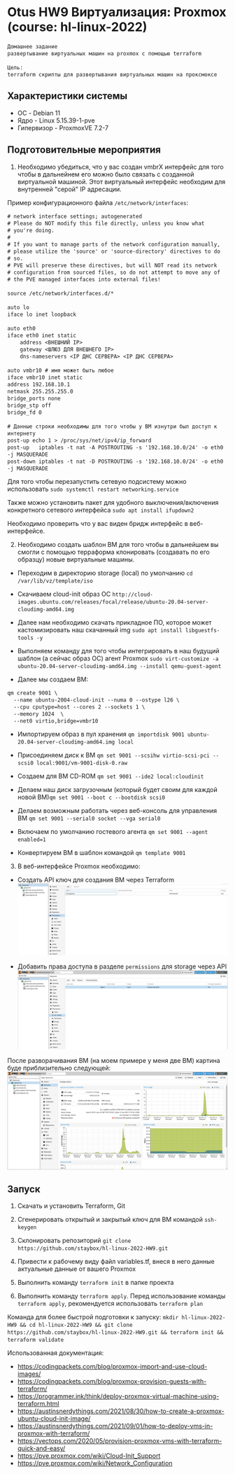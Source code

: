 # Otus HW9 Виртуализация: Proxmox (course: hl-linux-2022)

```
Домашнее задание
развертывание виртуальных машин на proxmox с помощью terraform

Цель:
terraform скрипты для развертывания виртуальных машин на проксмоксе
```

## Характеристики системы

- ОС - Debian 11
- Ядро - Linux 5.15.39-1-pve
- Гипервизор - ProxmoxVE 7.2-7

## Подготовительные мероприятия

1. Необходимо убедиться, что у вас создан vmbrX интерфейс для того чтобы в дальнейнем его можно было связать с созданной виртуальной машиной. Этот виртуальный интерфейс необходим для внутренней "серой" IP адресации.

Пример конфигурационного файла ```/etc/network/interfaces```:
```
# network interface settings; autogenerated
# Please do NOT modify this file directly, unless you know what
# you're doing.
#
# If you want to manage parts of the network configuration manually,
# please utilize the 'source' or 'source-directory' directives to do
# so.
# PVE will preserve these directives, but will NOT read its network
# configuration from sourced files, so do not attempt to move any of
# the PVE managed interfaces into external files!

source /etc/network/interfaces.d/*

auto lo
iface lo inet loopback

auto eth0
iface eth0 inet static
	address <ВНЕШНИЙ IP>
	gateway <ШЛЮЗ ДЛЯ ВНЕШНЕГО IP>
	dns-nameservers <IP ДНС СЕРВЕРА> <IP ДНС СЕРВЕРА>

auto vmbr10 # имя может быть любое
iface vmbr10 inet static
address 192.168.10.1
netmask 255.255.255.0
bridge_ports none
bridge_stp off
bridge_fd 0

# Данные строки необходимы для того чтобы у ВМ изнутри был доступ к интернету
post-up echo 1 > /proc/sys/net/ipv4/ip_forward
post-up   iptables -t nat -A POSTROUTING -s '192.168.10.0/24' -o eth0 -j MASQUERADE
post-down iptables -t nat -D POSTROUTING -s '192.168.10.0/24' -o eth0 -j MASQUERADE
```

Для того чтобы перезапустить сетевую подсистему можно использовать ```sudo systemctl restart networking.service```

Также можно установить пакет для удобного выключения/включения конкретного сетевого интерфейса ```sudo apt install ifupdown2```

Необходимо проверить что у вас виден бридж интерфейс в веб-интерфейсе.

2. Необходимо создать шаблон ВМ для того чтобы в дальнейшем вы смогли с помощью терраформа клонировать (создавать по его образцу) новые виртуальные машины.

- Переходим в директорию storage (local) по умолчанию ```cd /var/lib/vz/template/iso```

- Скачиваем cloud-init образ ОС ```http://cloud-images.ubuntu.com/releases/focal/release/ubuntu-20.04-server-cloudimg-amd64.img```

- Далее нам необходимо скачать прикладное ПО, которое может кастомизировать наш скачанный img ```sudo apt install libguestfs-tools -y```

- Выполняем команду для того чтобы интегрировать в наш будущий шаблон (а сейчас образ ОС) агент Proxmox ```sudo virt-customize -a ubuntu-20.04-server-cloudimg-amd64.img --install qemu-guest-agent```

- Далее мы создаем ВМ:
```
qm create 9001 \
  --name ubuntu-2004-cloud-init --numa 0 --ostype l26 \
  --cpu cputype=host --cores 2 --sockets 1 \
  --memory 1024  \
  --net0 virtio,bridge=vmbr10
  ```

- Импортируем образ в пул хранения ```qm importdisk 9001 ubuntu-20.04-server-cloudimg-amd64.img local```

- Присоединяем диск к ВМ ```qm set 9001 --scsihw virtio-scsi-pci --scsi0 local:9001/vm-9001-disk-0.raw```

- Создаем для ВМ CD-ROM ```qm set 9001 --ide2 local:cloudinit```

- Делаем наш диск загрузочным (который будет своим для каждой новой ВМ)```qm set 9001 --boot c --bootdisk scsi0```

- Делаем возможным работать через веб-консоль для управления ВМ ```qm set 9001 --serial0 socket --vga serial0```

- Включаем по умолчанию гостевого агента ```qm set 9001 --agent enabled=1```

- Конвертируем ВМ в шаблон командой ```qm template 9001```

3. В веб-интерфейсе Proxmox необходимо:

- Создать API ключ для создания ВМ через Terraform
![Image 1](https://raw.githubusercontent.com/staybox/hl-linux-2022-HW9/main/screenshots/proxmox_storage_perm.jpg)

- Добавить права доступа в разделе ```permissions``` для storage через API
![Image 2](https://raw.githubusercontent.com/staybox/hl-linux-2022-HW9/main/screenshots/proxmox_api.jpg)

После разворачивания ВМ (на моем примере у меня две ВМ) картина буде приблизительно следующей:
![Image 3](https://raw.githubusercontent.com/staybox/hl-linux-2022-HW9/main/screenshots/proxmox_result.jpg)

## Запуск

1. Скачать и установить Terraform, Git

2. Сгенерировать открытый и закрытый ключ для ВМ командой ```ssh-keygen```

3. Склонировать репозиторий ```git clone https://github.com/staybox/hl-linux-2022-HW9.git```

4. Привести к рабочему виду файл variables.tf, внеся в него данные актуальные данные от вашего Proxmox

5. Выполнить команду ```terraform init``` в папке проекта

6. Выполнить команду ```terraform apply```. Перед использование команды ```terraform apply```, рекомендуется использовать ```terraform plan```

Команда для более быстрой подготовки к запуску: ```mkdir hl-linux-2022-HW9 && cd hl-linux-2022-HW9 && git clone https://github.com/staybox/hl-linux-2022-HW9.git && terraform init && terraform validate```

Использованная документация:
- https://codingpackets.com/blog/proxmox-import-and-use-cloud-images/
- https://codingpackets.com/blog/proxmox-provision-guests-with-terraform/
- https://programmer.ink/think/deploy-proxmox-virtual-machine-using-terraform.html
- https://austinsnerdythings.com/2021/08/30/how-to-create-a-proxmox-ubuntu-cloud-init-image/
- https://austinsnerdythings.com/2021/09/01/how-to-deploy-vms-in-proxmox-with-terraform/
- https://vectops.com/2020/05/provision-proxmox-vms-with-terraform-quick-and-easy/
- https://pve.proxmox.com/wiki/Cloud-Init_Support
- https://pve.proxmox.com/wiki/Network_Configuration